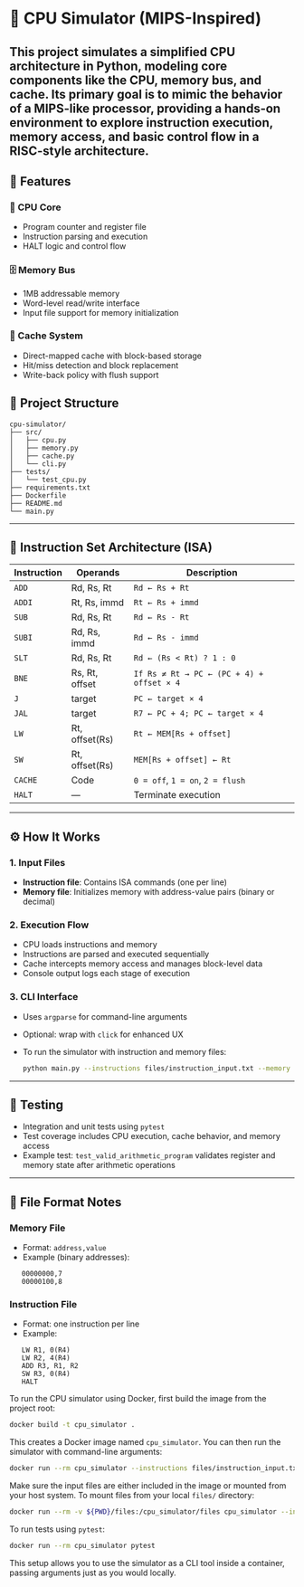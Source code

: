 # 🧠 CPU Simulator (MIPS-Inspired)

This project simulates a simplified CPU architecture in Python, modeling core components like the CPU, memory bus, and cache. Its primary goal is to mimic the behavior of a MIPS-like processor, providing a hands-on environment to explore instruction execution, memory access, and basic control flow in a RISC-style architecture.
---

## 🚀 Features

### 🧩 CPU Core
- Program counter and register file
- Instruction parsing and execution
- HALT logic and control flow

### 🗄️ Memory Bus
- 1MB addressable memory
- Word-level read/write interface
- Input file support for memory initialization

### 🧮 Cache System
- Direct-mapped cache with block-based storage
- Hit/miss detection and block replacement
- Write-back policy with flush support

## 📁 Project Structure

```
cpu-simulator/
├── src/
│   ├── cpu.py
│   ├── memory.py
│   ├── cache.py
│   └── cli.py
├── tests/
│   └── test_cpu.py
├── requirements.txt
├── Dockerfile
├── README.md
└── main.py
```

---

## 🧾 Instruction Set Architecture (ISA)

| Instruction | Operands         | Description                                   |
|-------------|------------------|-----------------------------------------------|
| `ADD`       | Rd, Rs, Rt       | `Rd ← Rs + Rt`                                |
| `ADDI`      | Rt, Rs, immd     | `Rt ← Rs + immd`                              |
| `SUB`       | Rd, Rs, Rt       | `Rd ← Rs - Rt`                                |
| `SUBI`      | Rd, Rs, immd     | `Rd ← Rs - immd`                              |
| `SLT`       | Rd, Rs, Rt       | `Rd ← (Rs < Rt) ? 1 : 0`                      |
| `BNE`       | Rs, Rt, offset   | `If Rs ≠ Rt → PC ← (PC + 4) + offset × 4`     |
| `J`         | target           | `PC ← target × 4`                             |
| `JAL`       | target           | `R7 ← PC + 4; PC ← target × 4`                |
| `LW`        | Rt, offset(Rs)   | `Rt ← MEM[Rs + offset]`                       |
| `SW`        | Rt, offset(Rs)   | `MEM[Rs + offset] ← Rt`                       |
| `CACHE`     | Code             | `0 = off`, `1 = on`, `2 = flush`              |
| `HALT`      | —                | Terminate execution                           |

---

## ⚙️ How It Works

### 1. Input Files
- **Instruction file**: Contains ISA commands (one per line)
- **Memory file**: Initializes memory with address-value pairs (binary or decimal)

### 2. Execution Flow
- CPU loads instructions and memory
- Instructions are parsed and executed sequentially
- Cache intercepts memory access and manages block-level data
- Console output logs each stage of execution

### 3. CLI Interface
- Uses `argparse` for command-line arguments
- Optional: wrap with `click` for enhanced UX
- To run the simulator with instruction and memory files:

  ```bash
  python main.py --instructions files/instruction_input.txt --memory files/data_input.txt
  ```
---

## 🧪 Testing

- Integration and unit tests using `pytest`
- Test coverage includes CPU execution, cache behavior, and memory access
- Example test: `test_valid_arithmetic_program` validates register and memory state after arithmetic operations

---

## 📁 File Format Notes

### Memory File
- Format: `address,value`
- Example (binary addresses):
```
   00000000,7 
   00000100,8
```

### Instruction File
- Format: one instruction per line
- Example:
```
   LW R1, 0(R4)
   LW R2, 4(R4)
   ADD R3, R1, R2 
   SW R3, 0(R4) 
   HALT
```

To run the CPU simulator using Docker, first build the image from the project root:

```bash
docker build -t cpu_simulator .
```

This creates a Docker image named `cpu_simulator`. You can then run the simulator with command-line arguments:

```bash
docker run --rm cpu_simulator --instructions files/instruction_input.txt --memory files/data_input.txt
```

Make sure the input files are either included in the image or mounted from your host system. To mount files from your local `files/` directory:

```bash
docker run --rm -v ${PWD}/files:/cpu_simulator/files cpu_simulator --instructions files/instruction_input.txt --memory files/data_input.txt
```

To run tests using `pytest`:

```bash
docker run --rm cpu_simulator pytest
```

This setup allows you to use the simulator as a CLI tool inside a container, passing arguments just as you would locally.